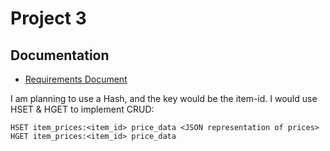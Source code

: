 # Project 3

## Documentation
- [Requirements Document]()

I am planning to use a Hash, and the key would be the item-id. I would use HSET & HGET to implement CRUD:

```
HSET item_prices:<item_id> price_data <JSON representation of prices>
HGET item_prices:<item_id> price_data
```
